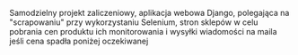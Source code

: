 Samodzielny projekt zaliczeniowy, aplikacja webowa Django, polegająca na "scrapowaniu" przy wykorzystaniu Selenium, stron sklepów w celu pobrania cen produktu ich monitorowania i wysyłki wiadomości na maila jeśli cena spadła poniżej oczekiwanej
